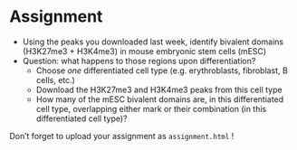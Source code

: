 # Assignment

* Using the peaks you downloaded last week, identify bivalent domains (H3K27me3 + H3K4me3) in mouse embryonic stem cells (mESC)
* Question: what happens to those regions upon differentiation?
  * Choose *one* differentiated cell type (e.g. erythroblasts, fibroblast, B cells, etc.)
  * Download the H3K27me3 and H3K4me3 peaks from this cell type
  * How many of the mESC bivalent domains are, in this differentiated cell type, overlapping either mark or their combination (in this differentiated cell type)?

Don’t forget to upload your assignment as `assignment.html` !
